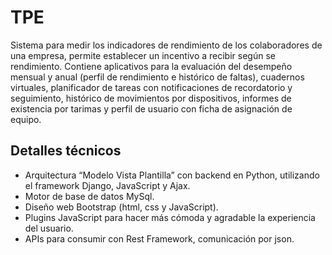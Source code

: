 # TPE
Sistema para medir los indicadores de rendimiento de los colaboradores de una empresa, permite establecer un incentivo a recibir según se rendimiento. Contiene aplicativos para la evaluación del desempeño mensual y anual (perfil de rendimiento e histórico de faltas), cuadernos virtuales, planificador de tareas con notificaciones de recordatorio y seguimiento, histórico de movimientos por dispositivos, informes de existencia por tarimas y perfil de usuario con ficha de asignación de equipo.

## Detalles técnicos
  - Arquitectura “Modelo Vista Plantilla” con backend en Python, utilizando el framework Django, JavaScript y Ajax.
  - Motor de base de datos MySql.
  - Diseño web Bootstrap (html, css y JavaScript).
  - Plugins JavaScript para hacer más cómoda y agradable la experiencia del usuario.
  - APIs para consumir con Rest Framework, comunicación por json.
